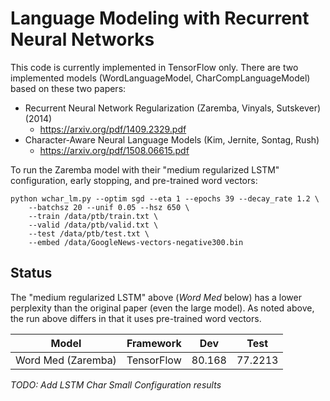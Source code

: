 

# Language Modeling with Recurrent Neural Networks

This code is currently implemented in TensorFlow only.  There are two implemented models (WordLanguageModel, CharCompLanguageModel) based on these two papers:

  - Recurrent Neural Network Regularization (Zaremba, Vinyals, Sutskever) (2014)
    - https://arxiv.org/pdf/1409.2329.pdf
  - Character-Aware Neural Language Models (Kim, Jernite, Sontag, Rush)
    - https://arxiv.org/pdf/1508.06615.pdf

To run the Zaremba model with their "medium regularized LSTM" configuration, early stopping, and pre-trained word vectors:


```
python wchar_lm.py --optim sgd --eta 1 --epochs 39 --decay_rate 1.2 \
    --batchsz 20 --unif 0.05 --hsz 650 \
    --train /data/ptb/train.txt \
    --valid /data/ptb/valid.txt \
    --test /data/ptb/test.txt \
    --embed /data/GoogleNews-vectors-negative300.bin
```

## Status

The "medium regularized LSTM" above (_Word Med_ below) has a lower perplexity than the original paper (even the large model).
As noted above, the run above differs in that it uses pre-trained word vectors.

|        Model       | Framework  | Dev    |  Test   |
| ------------------ | ---------- | ------ | ------- |
| Word Med (Zaremba) | TensorFlow | 80.168 | 77.2213 |

_TODO: Add LSTM Char Small Configuration results_